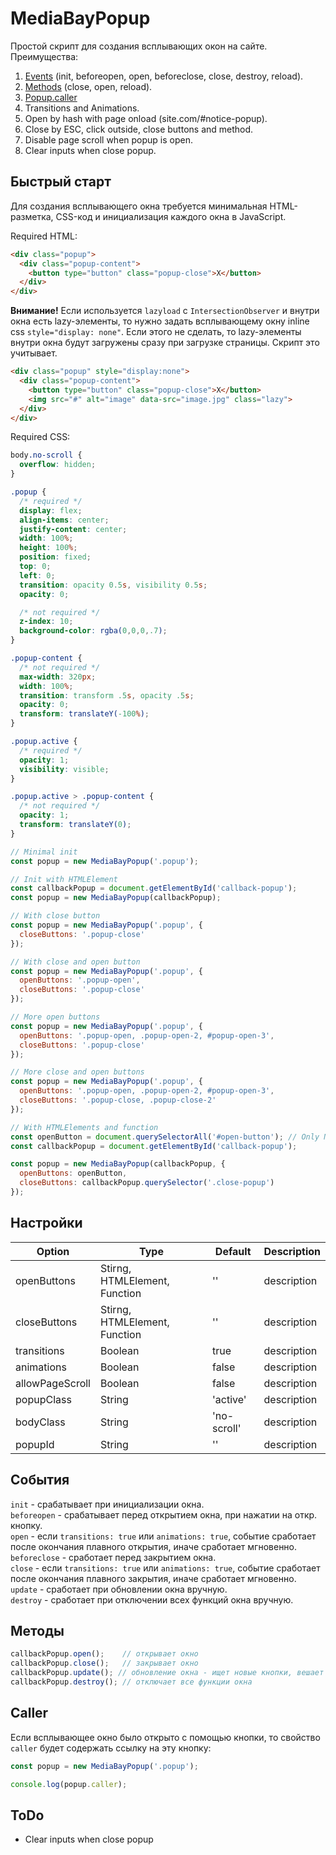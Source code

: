 # MediaBayPopup

Простой скрипт для создания всплывающих окон на сайте.  
Преимущества:

1. [Events](#events) (init, beforeopen, open, beforeclose, close, destroy, reload).
2. [Methods](#methods) (close, open, reload).
3. [Popup.caller](#caller)
4. Transitions and Animations.
5. Open by hash with page onload (site.com/#notice-popup).
6. Close by ESC, click outside, close buttons and method.
7. Disable page scroll when popup is open.
8. Clear inputs when close popup.

## Быстрый старт
Для создания всплывающего окна требуется минимальная HTML-разметка, CSS-код и инициализация каждого окна в JavaScript.

Required HTML:
```html
<div class="popup">
  <div class="popup-content">
    <button type="button" class="popup-close">X</button>
  </div>
</div>
```
**Внимание!** Если используется `lazyload` с `IntersectionObserver` и внутри окна есть lazy-элементы, то нужно задать всплывающему окну inline css `style="display: none"`. Если этого не сделать, то lazy-элементы внутри окна будут загружены сразу при загрузке страницы. Скрипт это учитывает.
```html
<div class="popup" style="display:none">
  <div class="popup-content">
    <button type="button" class="popup-close">X</button>
    <img src="#" alt="image" data-src="image.jpg" class="lazy">
  </div>
</div>
```

Required CSS:
```css
body.no-scroll {
  overflow: hidden;
}

.popup {
  /* required */
  display: flex;
  align-items: center;
  justify-content: center;
  width: 100%;
  height: 100%;
  position: fixed;
  top: 0;
  left: 0;
  transition: opacity 0.5s, visibility 0.5s;
  opacity: 0;

  /* not required */
  z-index: 10;
  background-color: rgba(0,0,0,.7);
}

.popup-content {
  /* not required */
  max-width: 320px;
  width: 100%;
  transition: transform .5s, opacity .5s;
  opacity: 0;
  transform: translateY(-100%);
}

.popup.active {
  /* required */
  opacity: 1;
  visibility: visible;
}

.popup.active > .popup-content {
  /* not required */
  opacity: 1;
  transform: translateY(0);
}
```

```javascript
// Minimal init
const popup = new MediaBayPopup('.popup');

// Init with HTMLElement
const callbackPopup = document.getElementById('callback-popup');
const popup = new MediaBayPopup(callbackPopup);

// With close button
const popup = new MediaBayPopup('.popup', {
  closeButtons: '.popup-close'
});

// With close and open button
const popup = new MediaBayPopup('.popup', {
  openButtons: '.popup-open',
  closeButtons: '.popup-close'
});

// More open buttons
const popup = new MediaBayPopup('.popup', {
  openButtons: '.popup-open, .popup-open-2, #popup-open-3',
  closeButtons: '.popup-close'
});

// More close and open buttons
const popup = new MediaBayPopup('.popup', {
  openButtons: '.popup-open, .popup-open-2, #popup-open-3',
  closeButtons: '.popup-close, .popup-close-2'
});

// With HTMLElements and function
const openButton = document.querySelectorAll('#open-button'); // Only NodeList
const callbackPopup = document.getElementById('callback-popup');

const popup = new MediaBayPopup(callbackPopup, {
  openButtons: openButton,
  closeButtons: callbackPopup.querySelector('.close-popup')
});
```

## Настройки
<div id="options"></div>

Option | Type | Default | Description
------ | ---- | ------- | -----------
openButtons | Stirng, HTMLElement, Function | '' | description
closeButtons | Stirng, HTMLElement, Function | '' | description
transitions | Boolean | true | description
animations | Boolean | false | description
allowPageScroll | Boolean | false | description
popupClass | String | 'active' | description
bodyClass | String | 'no-scroll' | description
popupId | String | '' | description

## События
<div id="events"></div>

`init` - срабатывает при инициализации окна.  
`beforeopen` - срабатывает перед открытием окна, при нажатии на откр. кнопку.  
`open` - если `transitions: true` или `animations: true`, событие сработает после окончания плавного открытия, иначе сработает мгновенно.  
`beforeclose` - сработает перед закрытием окна.  
`close` - если `transitions: true` или `animations: true`, событие сработает после окончания плавного закрытия, иначе сработает мгновенно.  
`update` - сработает при обновлении окна вручную.  
`destroy` - сработает при отключении всех функций окна вручную.

## Методы
<div id="methods"></div>

```javascript
callbackPopup.open();    // открывает окно
callbackPopup.close();   // закрывает окно
callbackPopup.update(); // обновление окна - ищет новые кнопки, вешает на них обработчики событий
callbackPopup.destroy(); // отключает все функции окна
```

## Caller
<div id="methods"></div>

Если всплывающее окно было открыто с помощью кнопки, то свойство `caller` будет содержать ссылку на эту кнопку:
```javascript
const popup = new MediaBayPopup('.popup');

console.log(popup.caller);
```

## ToDo
+ Clear inputs when close popup